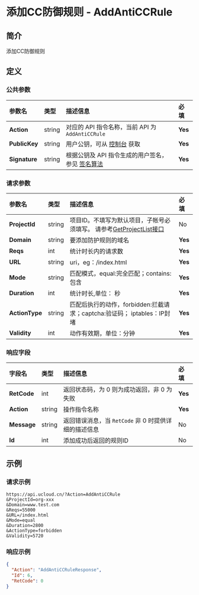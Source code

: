 # 添加CC防御规则 - AddAntiCCRule

## 简介

添加CC防御规则









## 定义

### 公共参数

| 参数名 | 类型 | 描述信息 | 必填 |
|:---|:---|:---|:---|
| **Action**     | string  | 对应的 API 指令名称，当前 API 为 `AddAntiCCRule`                        | **Yes** |
| **PublicKey**  | string  | 用户公钥，可从 [控制台](https://console.ucloud.cn/uapi/apikey) 获取                                             | **Yes** |
| **Signature**  | string  | 根据公钥及 API 指令生成的用户签名，参见 [签名算法](api/summary/signature.md)  | **Yes** |

### 请求参数

| 参数名 | 类型 | 描述信息 | 必填 |
|:---|:---|:---|:---|
| **ProjectId** | string | 项目ID。不填写为默认项目，子帐号必须填写。 请参考[GetProjectList接口](api/summary/get_project_list) |No|
| **Domain** | string | 要添加防护规则的域名 |**Yes**|
| **Reqs** | int | 统计时长内的请求数 |**Yes**|
| **URL** | string | uri，eg：/index.html |**Yes**|
| **Mode** | string | 匹配模式，equal:完全匹配；contains:包含 |**Yes**|
| **Duration** | int | 统计时长,单位： 秒 |**Yes**|
| **ActionType** | string | 匹配后执行的动作，forbidden:拦截请求；captcha:验证码； iptables：IP封堵 |**Yes**|
| **Validity** | int | 动作有效期，单位：分钟 |**Yes**|

### 响应字段

| 字段名 | 类型 | 描述信息 | 必填 |
|:---|:---|:---|:---|
| **RetCode** | int | 返回状态码，为 0 则为成功返回，非 0 为失败 |**Yes**|
| **Action** | string | 操作指令名称 |**Yes**|
| **Message** | string | 返回错误消息，当 `RetCode` 非 0 时提供详细的描述信息 |No|
| **Id** | int | 添加成功后返回的规则ID |No|




## 示例

### 请求示例
    
```
https://api.ucloud.cn/?Action=AddAntiCCRule
&ProjectId=org-xxx
&Domain=www.test.com
&Reqs=55000
&URL=/index.html
&Mode=equal
&Duration=2800
&ActionType=forbidden
&Validity=5720
```

### 响应示例
    
```json
{
  "Action": "AddAntiCCRuleResponse",
  "Id": 6,
  "RetCode": 0
}
```





